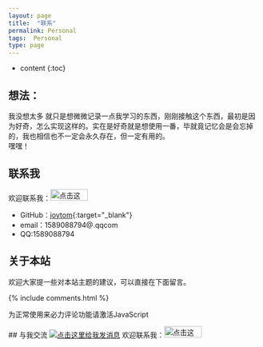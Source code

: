 ```yaml
---
layout: page
title:  "联系"
permalink: Personal
tags:  Personal
type: page
---
```


* content
{:toc}

 
## 想法：

我没想太多 就只是想微微记录一点我学习的东西，刚刚接触这个东西，最初是因为好奇，怎么实现这样的。实在是好奇就是想使用一番，毕就竟记忆会是会忘掉的，我也相信也不一定会永久存在，但一定有用的。   
  嘿嘿！
## 联系我

欢迎联系我：<a target="_blank" href="http://wpa.qq.com/msgrd?v=3&uin=1589088794&site=qq&menu=yes"><img style="width:75px; height:23px" border="0" src="http://wpa.qq.com/pa?p=2:1589088794:41" alt="点击这里给我发消息" title="点击这里给我发消息"></a>
* GitHub：[joytom](https://github.com/mrgsun){:target="_blank"}
* email：1589088794@.qqcom
* QQ:1589088794 

## 关于本站


欢迎大家提一些对本站主题的建议，可以直接在下面留言。

{% include comments.html %}
<!-- 来必力City版安装代码 -->
<div id="lv-container" data-id="city" data-uid="MTAyMC8zODg2MC8xNTM4OA==">
	<script type="text/javascript">
   (function(d, s) {
       var j, e = d.getElementsByTagName(s)[0];

       if (typeof LivereTower === 'function') { return; }

       j = d.createElement(s);
       j.src = 'https://cdn-city.livere.com/js/embed.dist.js';
       j.async = true;

       e.parentNode.insertBefore(j, e);
   })(document, 'script');
	</script>
<noscript> 为正常使用来必力评论功能请激活JavaScript</noscript>
</div>
<!-- City版安装代码已完成 -->
## 与我交流
<a target="_blank" href="http://wpa.qq.com/msgrd?v=3&uin=1589088794&site=qq&menu=yes"><img border="0" src="http://wpa.qq.com/pa?p=2:1589088794:53" alt="点击这里给我发消息" title="点击这里给我发消息"/></a>
欢迎联系我：<a target="_blank" href="http://wpa.qq.com/msgrd?v=3&uin=1589088794&site=qq&menu=yes"><img style="width:75px; height:23px" border="0" src="http://wpa.qq.com/pa?p=2:1589088794:41" alt="点击这里给我发消息" title="点击这里给我发消息"></a>